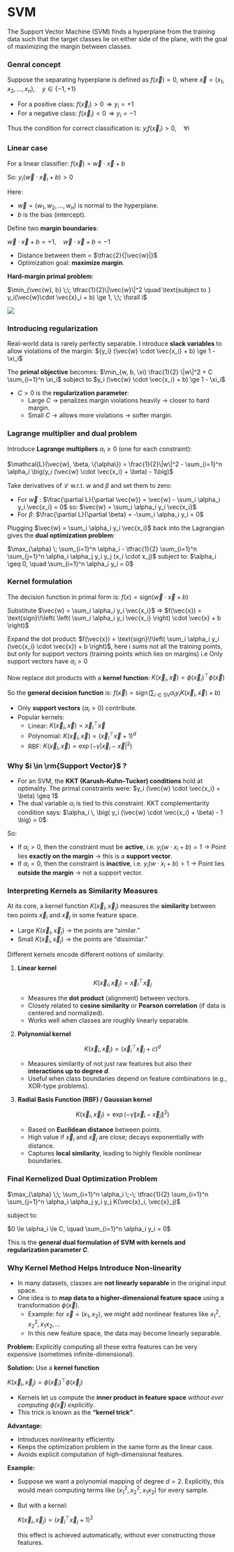 # SVM

The Support Vector Machine (SVM) finds a hyperplane from the training data such that the target classes lie on either side of the plane, with the goal of maximizing the margin between classes.

### Genral concept

Suppose the separating hyperplane is defined as $f(\vec{x}) = 0$, where  $\vec{x} = (x_1, x_2, \dots, x_n), \quad y \in \{-1, +1\}$

- For a positive class: $f(\vec{x}_i) > 0 \! \Rightarrow y_i = +1$
- For a negative class:  $f(\vec{x}_i) < 0 \! \Rightarrow y_i = -1$

Thus the condition for correct classification is:     $y_i f(\vec{x}_i) > 0, \quad \forall i$

### Linear case

For a linear classifier:  $f(\vec{x}) = \vec{w}\cdot \vec{x} + b$

So:  $y_i(\vec{w}\cdot \vec{x}_i + b) > 0$

Here:

- $\vec{w} = (w_1, w_2, \dots, w_n)$ is normal to the hyperplane.
- $b$ is the bias (intercept).

Define two **margin boundaries**:

$\vec{w}\cdot \vec{x} + b = +1, \quad \vec{w}\cdot \vec{x} + b = -1$

- Distance between them = $\tfrac{2}{|\vec{w}|}$
- Optimization goal: **maximize margin**.

**Hard-margin primal problem**:

<aside>

$\min_{\vec{w}, b} \;\; \tfrac{1}{2}\|\vec{w}\|^2 \quad \text{subject to } y_i(\vec{w}\cdot \vec{x}_i + b) \ge 1, \;\; \forall i$

</aside>

![](bQz9W852S0Sh_rzpqWyIXg.png)

### Introducing  regularization

Real-world data is rarely perfectly separable.  I ntroduce **slack variables**  to allow violations of the margin: ${y_i} (\vec{w} \cdot \vec{x_i} + b) \ge 1 - \xi_i$


The **primal objective** becomes: $\min_{w, b, \xi} \frac{1}{2} \|w\|^2 + C \sum_{i=1}^n \xi_i$ subject to  $y_i (\vec{w} \cdot \vec{x_i} + b) \ge 1 - \xi_i$



- $C > 0$ is the **regularization parameter**:
    - Large $C$ → penalizes margin violations heavily → closer to hard margin.
    - Small $C$ → allows more violations → softer margin.

### Lagrange multiplier and dual problem

Introduce **Lagrange multipliers** $\alpha_i \geq 0$ (one for each constraint):

$\mathcal{L}(\vec{w}, \beta, \{\alpha\}) = \frac{1}{2}\|w\|^2 - \sum_{i=1}^n \alpha_i \big(y_i (\vec{w} \cdot \vec{x_i} + \beta) - 1\big)$

Take derivatives of $\mathcal{L}$  w.r.t. $w$ and $\beta$ and set them to zero:

- For $\vec{w}$ : $\frac{\partial L}{\partial \vec{w}} = \vec{w} - \sum_i \alpha_i y_i \vec{x_i} = 0$   so: $\vec{w} = \sum_i \alpha_i y_i \vec{x_i}$
- For $\beta$: $\frac{\partial L}{\partial \beta} = -\sum_i \alpha_i y_i = 0$

Plugging $\vec{w} = \sum_i \alpha_i y_i \vec{x_i}$  back into the Lagrangian gives the **dual optimization problem**:

 

$\max_{\alpha} \; \sum_{i=1}^n \alpha_i - \tfrac{1}{2} \sum_{i=1}^n \sum_{j=1}^n \alpha_i \alpha_j y_i y_j (x_i \cdot x_j)$
 subject to: $\alpha_i \geq 0, \quad \sum_{i=1}^n \alpha_i y_i = 0$

 

### Kernel formulation

The decision function in primal form is:  $f(x) = \text{sign}(\vec{w} \cdot \vec{x} + b)$

Substitute $\vec{w} = \sum_i \alpha_i y_i \vec{x_i}$  $\Rightarrow$   $f(\vec{x}) = \text{sign}\!\left( \left( \sum_i \alpha_i y_i \vec{x_i} \right) \cdot \vec{x} + b \right)$

Expand the dot product:   $f(\vec{x}) = \text{sign}\!\left( \sum_i \alpha_i y_i (\vec{x_i} \cdot \vec{x}) + b \right)$, here i sums not all the training points, but only for support vectors (training points which lies on margins) i.e Only support vectors have $\alpha_i > 0$

Now replace dot products with a **kernel function**:   $K(\vec{x}_i, \vec{x}) = \phi(\vec{x}_i)^\top \phi(\vec{x})$

 
So the **general decision function** is:   $f(\vec{x}) = \text{sign}\!\left(\sum_{i \in \text{SV}} \alpha_i y_i K(\vec{x}_i, \vec{x}) + b \right)$

 

- Only **support vectors** ($\alpha_i > 0$) contribute.
- Popular kernels:
    - Linear:  $K(\vec{x}_i, \vec{x}) = \vec{x}_i^\top \vec{x}$
    - Polynomial: $K(\vec{x}_i, \vec{x}) = (\vec{x}_i^\top \vec{x} + 1)^d$
    - RBF: $K(\vec{x}_i, \vec{x}) = \exp(-\gamma |\vec{x}_i - \vec{x}|^2)$

### Why $i \in \rm{Support Vector}$ ?

- For an SVM, the **KKT (Karush–Kuhn–Tucker) conditions** hold at optimality. The primal constraints were: $y_i (\vec{w} \cdot \vec{x_i} + \beta) \geq 1$
- The dual variable $\alpha_i$ is tied to this constraint. KKT complementarity condition says: $\alpha_i \, \big( y_i (\vec{w} \cdot \vec{x_i} + \beta) - 1 \big) = 0$

So:

- If $\alpha_i > 0$, then the constraint must be **active**, i.e.  $y_i (w \cdot x_i + b) = 1$   → Point lies **exactly on the margin** → this is a **support vector**.
- If $\alpha_i = 0$, then the constraint is **inactive**, i.e.  $y_i (w \cdot x_i + b) > 1$  → Point lies **outside the margin** → not a support vector.



### Interpreting Kernels as Similarity Measures

At its core, a kernel function $K(\vec{x}_i, \vec{x}_j)$ measures the **similarity** between two points $\vec{x}_i$ and $\vec{x}_j$ in some feature space.

* Large $K(\vec{x}_i, \vec{x}_j)$ → the points are “similar.”
* Small $K(\vec{x}_i, \vec{x}_j)$ → the points are “dissimilar.”

Different kernels encode different notions of similarity:

1. **Linear kernel**

   $$
   K(\vec{x}_i, \vec{x}_j) = \vec{x}_i^\top \vec{x}_j
   $$

   * Measures the **dot product** (alignment) between vectors.
   * Closely related to **cosine similarity** or **Pearson correlation** (if data is centered and normalized).
   * Works well when classes are roughly linearly separable.

2. **Polynomial kernel**

   $$
   K(\vec{x}_i, \vec{x}_j) = (\vec{x}_i^\top \vec{x}_j + c)^d
   $$

   * Measures similarity of not just raw features but also their **interactions up to degree $d$**.
   * Useful when class boundaries depend on feature combinations (e.g., XOR-type problems).

3. **Radial Basis Function (RBF) / Gaussian kernel**

   $$
   K(\vec{x}_i, \vec{x}_j) = \exp(-\gamma \|\vec{x}_i - \vec{x}_j\|^2)
   $$

   * Based on **Euclidean distance** between points.
   * High value if $\vec{x}_i$ and $\vec{x}_j$ are close; decays exponentially with distance.
   * Captures **local similarity**, leading to highly flexible nonlinear boundaries.
 


### Final Kernelized Dual Optimization Problem

$\max_{\alpha} \;\; \sum_{i=1}^n \alpha_i \;-\; \tfrac{1}{2} \sum_{i=1}^n \sum_{j=1}^n \alpha_i \alpha_j y_i y_j K(\vec{x}_i, \vec{x}_j)$

subject to:

$0 \le \alpha_i \le C, \quad \sum_{i=1}^n \alpha_i y_i = 0$

This is the **general dual formulation of SVM with kernels and regularization parameter $C$**.

### Why Kernel Method Helps Introduce Non-linearity

- In many datasets, classes are **not linearly separable** in the original input space.
- One idea is to **map data to a higher-dimensional feature space** using a transformation $\phi(\vec{x})$.
    - Example: for $\vec{x} = (x_1, x_2)$, we might add nonlinear features like $x_1^2, x_2^2, x_1x_2, \dots$
    - In this new feature space, the data may become linearly separable.

**Problem:** Explicitly computing all these extra features can be very expensive (sometimes infinite-dimensional).

**Solution:** Use a **kernel function**

$K(\vec{x}_i, \vec{x}_j) = \phi(\vec{x}_i)^\top \phi(\vec{x}_j)$

- Kernels let us compute the **inner product in feature space** *without ever computing $\phi(\vec{x})$ explicitly*.
- This trick is known as the **“kernel trick”**.

**Advantage:**

- Introduces nonlinearity efficiently.
- Keeps the optimization problem in the same form as the linear case.
- Avoids explicit computation of high-dimensional features.

**Example:**

- Suppose we want a polynomial mapping of degree $d=2$. Explicitly, this would mean computing terms like  $(x_1^2, x_2^2, x_1x_2)$ for every sample.
- But with a kernel:
    
    
    $K(\vec{x}_i, \vec{x}_j) = (\vec{x}_i^\top \vec{x}_j + 1)^2$
    
    this effect is achieved automatically, without ever constructing those features.